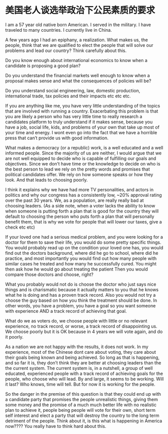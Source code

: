 # 美国老人谈选举政治下公民素质的要求

I am a 57 year old native born American. I served in the military. I have traveled to many countries. I currently live in China.

A few years ago I had an epiphany, a realization. What makes us, the people, think that we are qualified to elect the people that will solve our problems and lead our country? Think carefully about this.

Do you know enough about international economics to know when a candidate is proposing a good plan?

Do you understand the financial markets well enough to know when a proposal makes sense and what the consequences of policies will be?

Do you understand social engineering, law, domestic production, international trade, tax policies and their impacts etc etc etc.

If you are anything like me, you have very little understanding of the topics that are involved with running a country. Exacerbating this problem is that you are likely a person who has very little time to really research a candidates platform to truly understand if it makes sense, because you have a job, social life, kids, and problems of your own that take up most of your time and energy. I wont even go into the fact that we have a horrible press that can’t provide us with good information.

What makes a democracy (or a republic) work, is a well educated and a well informed people. Since the majority of us are neither, I would argue that we are not well equipped to decide who is capable of fulfilling our goals and objectives. Since we don’t have time or the knowledge to decide on who is the best person to lead we rely on the pretty words and promises that political candidates offer. We rely on how someone speaks or how they look. And that leads to choosing poorly.

I think it explains why we have had more TV personalities, and actors in politics and why our congress has a consistently low, ~20% approval rating over the past 30 years. We, as a population, are really really bad at choosing leaders. (As a side note, when a voter lacks the ability to know when someone is putting forth a plan that is good for the country they will default to choosing the person who puts forth a plan that will personally benefit them, that is why we vote for people that will lower our taxes, give a check etc etc)

If your loved one had a serious medical problem, and you were looking for a doctor for them to save their life, you would do some pretty specific things. You would probably read up on the condition your loved one has, you would find out the doctors background, where did he go to school, where did he practice, and most importantly you would find out how many people with similar cases he treated and how many he successfully cured. You might then ask how he would go about treating the patient Then you would compare those doctors and choose, right?

What you probably would not do is choose the doctor who just says nice things and is charismatic because it actually matters to you that he knows what he is doing and has a proven track record. Also you would not try a choose the guy based on how you think the treatment should be done. In other words, you have a problem, you have a goal so you want someone with experience AND a track record of achieving that goal.

What do we as voters do, we choose people with little or no relevant experience, no track record, or worse, a track record of disappointing us. We choose poorly but it is OK because in 4 years we will vote again, and do it poorly.

As a nation we are not happy with the results, it does not work. In my experience, most of the Chinese dont care about voting, they care about their goals being known and being achieved. So long as that is happening, and so far it is, they don’t think they are better at choosing leaders than the the current system. The current system is, in a nutshell, a group of well educated, experienced people with a track record of achieving goals for the people, who choose who will lead. By and large, it seems to be working. Will it last? Who knows, time will tell. But for now it is working for the people.

So the danger in the premise of this question is that they could end up with a candidate party that promises the people unrealistic things, giving them some money and the promise of a much much better life with no realistic plan to achieve it, people being people will vote for their own, short term self interest and elect a party that will destroy the country to the long term detriment of the people. Think about it, is this what is happening in America now???? You really have to think hard about this.
